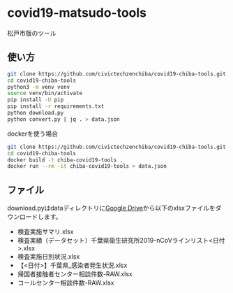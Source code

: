 # covid19-matsudo-tools

松戸市版のツール

## 使い方

```bash
git clone https://github.com/civictechzenchiba/covid19-chiba-tools.git
cd covid19-chiba-tools
python3 -m venv venv
source venv/bin/activate
pip install -U pip
pip install -r requirements.txt
python download.py
python convert.py | jq . > data.json
```
dockerを使う場合

```bash
git clone https://github.com/civictechzenchiba/covid19-chiba-tools.git
cd covid19-chiba-tools
docker build -t chiba-covid19-tools .
docker run --rm -it chiba-covid19-tools > data.json
```
## ファイル

download.pyはdataディレクトリに[Google Drive](https://drive.google.com/drive/folders/1SxZqdYCx5vN2JUPycePzfbnW7L7VTiiS)から以下のxlsxファイルをダウンロードします。

- 検査実施サマリ.xlsx
- 検査実績（データセット）千葉県衛生研究所2019-nCoVラインリスト<日付>.xlsx
- 検査実施日別状況.xlsx
- 【<日付>】千葉県_感染者発生状況.xlsx
- 帰国者接触者センター相談件数-RAW.xlsx
- コールセンター相談件数-RAW.xlsx
